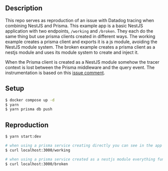## Description

This repo serves as reproduction of an issue with Datadog tracing when combining NestJS and Prisma. This example app
is a basic NestJS application with two endpoints, `/working` and `/broken`. They each do the same thing but use prisma
clients created in different ways. The working example creates a prisma client and exports it is a js module, avoiding
the NestJS module system. The broken example creates a prisma client as a nestjs module and uses its module system
to create and inject it.

When the Prisma client is created as a NestJS module somehow the tracer context is lost between the Prisma middleware 
and the query event. The instrumentation is based on this [issue comment](https://github.com/DataDog/dd-trace-js/issues/1244#issuecomment-860071553).

## Setup

```bash
$ docker compose up -d
$ yarn
$ yarn prisma db push 
```

## Reproduction

```bash
$ yarn start:dev

# when using a prisma service creating directly you can see in the app logs that the span created in the middleware is found in the query event
$ curl localhost:3000/working

# when using a prisma service created as a nestjs module everything functionally works the same but somehow the span context is lost
$ curl localhost:3000/broken

```
